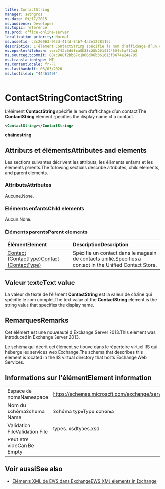 ```yaml
---
title: ContactString
manager: sethgros
ms.date: 09/17/2015
ms.audience: Developer
ms.topic: reference
ms.prod: office-online-server
localization_priority: Normal
ms.assetid: c3c26063-9f3d-414d-84b7-4a2e12281157
description: L’élément ContactString spécifie le nom d’affichage d’un contact.
ms.openlocfilehash: cecb742c3ddfca5633c28b2018314394e3af12a3
ms.sourcegitcommit: 88ec988f2bb67c1866d06b361615f3674a24e795
ms.translationtype: MT
ms.contentlocale: fr-FR
ms.lasthandoff: 06/03/2020
ms.locfileid: "44461498"
---
```

# <a name="contactstring"></a><span data-ttu-id="57a82-103">ContactString</span><span class="sxs-lookup"><span data-stu-id="57a82-103">ContactString</span></span>

<span data-ttu-id="57a82-104">L’élément **ContactString** spécifie le nom d’affichage d’un contact.</span><span class="sxs-lookup"><span data-stu-id="57a82-104">The **ContactString** element specifies the display name of a contact.</span></span> 
  
```XML
<ContactString></ContactString>
```

 <span data-ttu-id="57a82-105">**chaîne**</span><span class="sxs-lookup"><span data-stu-id="57a82-105">**string**</span></span>
## <a name="attributes-and-elements"></a><span data-ttu-id="57a82-106">Attributs et éléments</span><span class="sxs-lookup"><span data-stu-id="57a82-106">Attributes and elements</span></span>

<span data-ttu-id="57a82-107">Les sections suivantes décrivent les attributs, les éléments enfants et les éléments parents.</span><span class="sxs-lookup"><span data-stu-id="57a82-107">The following sections describe attributes, child elements, and parent elements.</span></span>
  
### <a name="attributes"></a><span data-ttu-id="57a82-108">Attributs</span><span class="sxs-lookup"><span data-stu-id="57a82-108">Attributes</span></span>

<span data-ttu-id="57a82-109">Aucune.</span><span class="sxs-lookup"><span data-stu-id="57a82-109">None.</span></span>
  
### <a name="child-elements"></a><span data-ttu-id="57a82-110">Éléments enfants</span><span class="sxs-lookup"><span data-stu-id="57a82-110">Child elements</span></span>

<span data-ttu-id="57a82-111">Aucun.</span><span class="sxs-lookup"><span data-stu-id="57a82-111">None.</span></span>
  
### <a name="parent-elements"></a><span data-ttu-id="57a82-112">Éléments parents</span><span class="sxs-lookup"><span data-stu-id="57a82-112">Parent elements</span></span>

|<span data-ttu-id="57a82-113">**Élément**</span><span class="sxs-lookup"><span data-stu-id="57a82-113">**Element**</span></span>|<span data-ttu-id="57a82-114">**Description**</span><span class="sxs-lookup"><span data-stu-id="57a82-114">**Description**</span></span>|
|:-----|:-----|
|[<span data-ttu-id="57a82-115">Contact (ContactType)</span><span class="sxs-lookup"><span data-stu-id="57a82-115">Contact (ContactType)</span></span>](contact-contacttype.md) <br/> |<span data-ttu-id="57a82-116">Spécifie un contact dans le magasin de contacts unifié.</span><span class="sxs-lookup"><span data-stu-id="57a82-116">Specifies a contact in the Unified Contact Store.</span></span>  <br/> |
   
## <a name="text-value"></a><span data-ttu-id="57a82-117">Valeur texte</span><span class="sxs-lookup"><span data-stu-id="57a82-117">Text value</span></span>

<span data-ttu-id="57a82-118">La valeur de texte de l’élément **ContactString** est la valeur de chaîne qui spécifie le nom complet.</span><span class="sxs-lookup"><span data-stu-id="57a82-118">The text value of the **ContactString** element is the string value that specifies the display name.</span></span> 
  
## <a name="remarks"></a><span data-ttu-id="57a82-119">Remarques</span><span class="sxs-lookup"><span data-stu-id="57a82-119">Remarks</span></span>

<span data-ttu-id="57a82-120">Cet élément est une nouveauté d'Exchange Server 2013.</span><span class="sxs-lookup"><span data-stu-id="57a82-120">This element was introduced in Exchange Server 2013.</span></span>
  
<span data-ttu-id="57a82-121">Le schéma qui décrit cet élément se trouve dans le répertoire virtuel IIS qui héberge les services web Exchange.</span><span class="sxs-lookup"><span data-stu-id="57a82-121">The schema that describes this element is located in the IIS virtual directory that hosts Exchange Web Services.</span></span>
  
## <a name="element-information"></a><span data-ttu-id="57a82-122">Informations sur l'élément</span><span class="sxs-lookup"><span data-stu-id="57a82-122">Element information</span></span>

|||
|:-----|:-----|
|<span data-ttu-id="57a82-123">Espace de noms</span><span class="sxs-lookup"><span data-stu-id="57a82-123">Namespace</span></span>  <br/> |https://schemas.microsoft.com/exchange/services/2006/types  <br/> |
|<span data-ttu-id="57a82-124">Nom du schéma</span><span class="sxs-lookup"><span data-stu-id="57a82-124">Schema Name</span></span>  <br/> |<span data-ttu-id="57a82-125">Schéma type</span><span class="sxs-lookup"><span data-stu-id="57a82-125">Type schema</span></span>  <br/> |
|<span data-ttu-id="57a82-126">Validation File</span><span class="sxs-lookup"><span data-stu-id="57a82-126">Validation File</span></span>  <br/> |<span data-ttu-id="57a82-127">types. xsd</span><span class="sxs-lookup"><span data-stu-id="57a82-127">types.xsd</span></span>  <br/> |
|<span data-ttu-id="57a82-128">Peut être vide</span><span class="sxs-lookup"><span data-stu-id="57a82-128">Can Be Empty</span></span>  <br/> ||
   
## <a name="see-also"></a><span data-ttu-id="57a82-129">Voir aussi</span><span class="sxs-lookup"><span data-stu-id="57a82-129">See also</span></span>



- [<span data-ttu-id="57a82-130">Éléments XML de EWS dans Exchange</span><span class="sxs-lookup"><span data-stu-id="57a82-130">EWS XML elements in Exchange</span></span>](ews-xml-elements-in-exchange.md)

